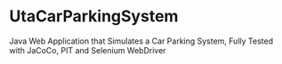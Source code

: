 # UtaCarParkingSystem
Java Web Application that Simulates a Car Parking System, Fully Tested with JaCoCo, PIT and Selenium WebDriver

